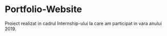 # Portfolio-Website
Proiect realizat in cadrul Internship-ului la care am participat in vara anului 2019.
